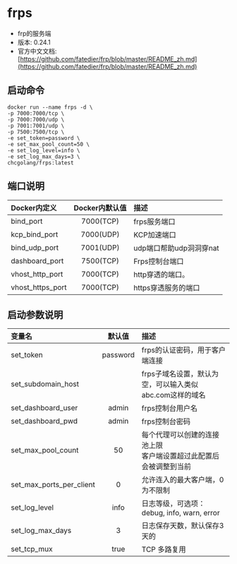 # frps
* frp的服务端
* 版本: 0.24.1
* 官方中文文档:[https://github.com/fatedier/frp/blob/master/README_zh.md](https://github.com/fatedier/frp/blob/master/README_zh.md)
## 启动命令
```
docker run --name frps -d \
-p 7000:7000/tcp \
-p 7000:7000/udp \
-p 7001:7001/udp \
-p 7500:7500/tcp \
-e set_token=password \
-e set_max_pool_count=50 \
-e set_log_level=info \
-e set_log_max_days=3 \
chcgolang/frps:latest
```

## 端口说明

| Docker内定义 | Docker内默认值  | 描述 |
| :------------------- |:-----------:| :------------------------------------- |
| bind_port        | 7000(TCP)        | frps服务端口                           |
| kcp_bind_port    | 7000(UDP)        | KCP加速端口                            |
| bind_udp_port    | 7001(UDP)        | udp端口帮助udp洞洞穿nat                 |
| dashboard_port   | 7500(TCP)        | Frps控制台端口                         |
| vhost_http_port  | 7000(TCP)          | http穿透的端口。                        |
| vhost_https_port | 7000(TCP)         | https穿透服务的端口                     |

## 启动参数说明

| 变量名 | 默认值  | 描述 |
| :-------------------------- |:-----------:| :------------------------------------------------ |
| set_token                   | password    | frps的认证密码，用于客户端连接                         |
| set_subdomain_host          |             | frps子域名设置，默认为空，可以输入类似abc.com这样的域名   |
| set_dashboard_user          | admin       | frps控制台用户名                                    |
| set_dashboard_pwd           | admin       | frps控制台密码                                      |
| set_max_pool_count          | 50          | 每个代理可以创建的连接池上限<br>客户端设置超过此配置后会被调整到当前                          |
| set_max_ports_per_client    | 0           | 允许连入的最大客户端，0为不限制                        |
| set_log_level               | info        | 日志等级，可选项：debug, info, warn, error           |
| set_log_max_days            | 3           | 日志保存天数，默认保存3天的                            |
| set_tcp_mux                 | true        | TCP 多路复用                                       |